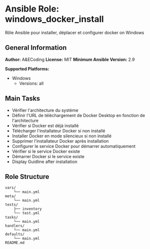 # Ansible Role: windows_docker_install

Rôle Ansible pour installer, déplacer et configurer docker on Windows

## General Information

**Author:** A&ECoding
**License:** MIT
**Minimum Ansible Version:** 2.9

**Supported Platforms:**
- Windows
  - Versions: all

## Main Tasks

- Vérifier l'architecture du système
- Définir l'URL de téléchargement de Docker Desktop en fonction de l'architecture
- Vérifier si Docker est déjà installé
- Télécharger l'installateur Docker si non installé
- Installer Docker en mode silencieux si non installé
- Supprimer l'installateur Docker après installation
- Configurer le service Docker pour démarrer automatiquement
- Vérifier si le service Docker existe
- Démarrer Docker si le service existe
- Display Guidline after installation

## Role Structure

```
vars/
    └── main.yml
meta/
    └── main.yml
tests/
    ├── inventory
    └── test.yml
tasks/
    └── main.yml
handlers/
    └── main.yml
defaults/
    └── main.yml
README.md
```